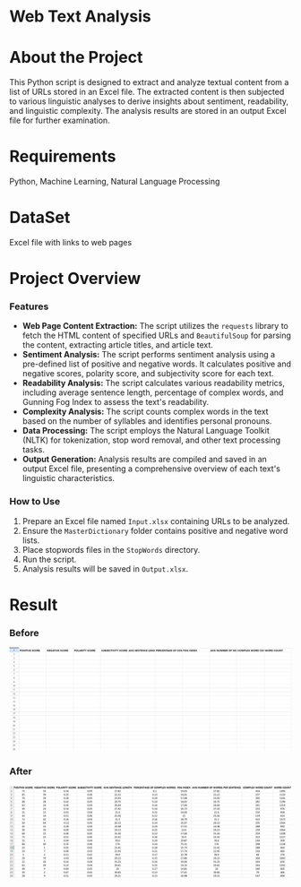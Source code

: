 # Web Text Analysis

# About the Project
This Python script is designed to extract and analyze textual content from a list of URLs stored in an Excel file. The extracted content is then subjected to various linguistic analyses to derive insights about sentiment, readability, and linguistic complexity. The analysis results are stored in an output Excel file for further examination.

# Requirements
Python, Machine Learning, Natural Language Processing

# DataSet
Excel file with links to web pages

# Project Overview
### Features
- <strong>Web Page Content Extraction:</strong> The script utilizes the `requests` library to fetch the HTML content of specified URLs and `BeautifulSoup` for parsing the content, extracting article titles, and article text.
- <strong>Sentiment Analysis:</strong> The script performs sentiment analysis using a pre-defined list of positive and negative words. It calculates positive and negative scores, polarity score, and subjectivity score for each text.
- <strong>Readability Analysis:</strong> The script calculates various readability metrics, including average sentence length, percentage of complex words, and Gunning Fog Index to assess the text's readability.
- <strong>Complexity Analysis:</strong> The script counts complex words in the text based on the number of syllables and identifies personal pronouns.
- <strong>Data Processing:</strong> The script employs the Natural Language Toolkit (NLTK) for tokenization, stop word removal, and other text processing tasks.
- <strong>Output Generation:</strong> Analysis results are compiled and saved in an output Excel file, presenting a comprehensive overview of each text's linguistic characteristics.

### How to Use

1. Prepare an Excel file named `Input.xlsx` containing URLs to be analyzed.
2. Ensure the `MasterDictionary` folder contains positive and negative word lists.
3. Place stopwords files in the `StopWords` directory.
4. Run the script.
5. Analysis results will be saved in `Output.xlsx`.

# Result
### Before

![Before](https://github.com/MatrixX-X/Projects/blob/main/Natural_Language_Processing/Web_Text_Analysis/images/Before.png)

### After
![After](https://github.com/MatrixX-X/Projects/blob/main/Natural_Language_Processing/Web_Text_Analysis/images/After.png)
